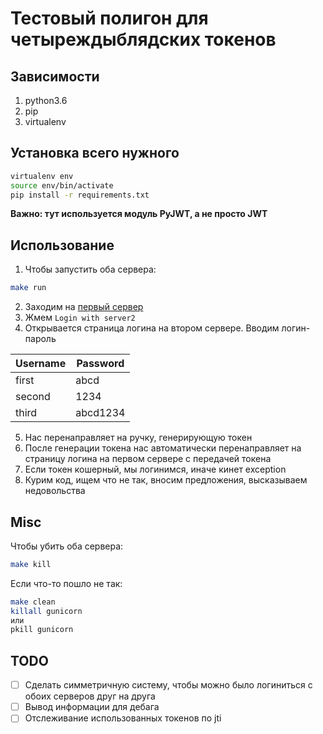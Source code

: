 # Тестовый полигон для четыреждыблядских токенов

## Зависимости
1. python3.6
1. pip
1. virtualenv

## Установка всего нужного
```bash
virtualenv env
source env/bin/activate
pip install -r requirements.txt
```
**Важно: тут используется модуль PyJWT, а не просто JWT** 

## Использование
1. Чтобы запустить оба сервера:
```bash
make run
```
2. Заходим на [первый сервер](http://127.0.0.1:5000)
1. Жмем `Login with server2`
1. Открывается страница логина на втором сервере. Вводим логин-пароль

| Username | Password |
|----------|----------|
| first    | abcd     |
| second   | 1234     |
| third    | abcd1234 |
5. Нас перенаправляет на ручку, генерирующую токен
1. После генерации токена нас автоматически перенаправляет на страницу логина на первом сервере с передачей токена
1. Если токен кошерный, мы логинимся, иначе кинет exception
1. Курим код, ищем что не так, вносим предложения, высказываем недовольства

## Misc

Чтобы убить оба сервера:
```bash
make kill
```
Если что-то пошло не так:
```bash
make clean
killall gunicorn
или
pkill gunicorn
```

## TODO

- [ ] Сделать симметричную систему, чтобы можно было логиниться с обоих серверов друг на друга
- [ ] Вывод информации для дебага
- [ ] Отслеживание использованных токенов по jti

